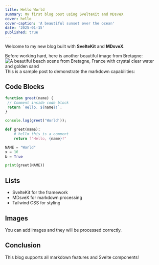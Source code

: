 ```yaml
---
title: Hello World
summary: My first blog post using SvelteKit and MDsveX
cover: hello
cover-caption: 'A beautiful sunset over the ocean'
date: '2025-01-15'
published: true
---
```


Welcome to my new blog built with **SvelteKit** and **MDsveX**.

Before working hard, here is another beautiful image from Bretagne:
![A beautiful beach scene from Bretagne, France with crystal clear water and golden sand](plage)
This is a sample post to demonstrate the markdown capabilities:

## Code Blocks

```javascript
function greet(name) {
 // Comment inside code block
 return `Hello, ${name}!`;
}

console.log(greet('World'));
```

```python
def greet(name):
    # hello this is a comment
    return f"Hello, {name}!"

NAME = "World"
x = 10
b = True

print(greet(NAME))
```

## Lists

- SvelteKit for the framework
- MDsveX for markdown processing
- Tailwind CSS for styling

## Images

You can add images and they will be processed correctly.

## Conclusion

This blog supports all markdown features and Svelte components!
